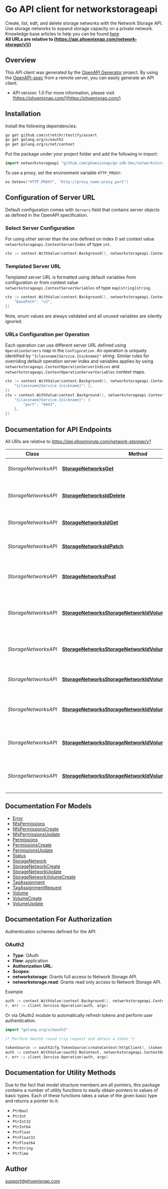 # Go API client for networkstorageapi

Create, list, edit, and delete storage networks with the Network Storage API. Use storage networks to expand storage capacity on a private network.
<br>
<span class='pnap-api-knowledge-base-link'>
Knowledge base articles to help you can be found
<a href='https://phoenixnap.com/kb/bare-metal-cloud-storage' target='_blank'>here</a>
</span>
<br>
<b>All URLs are relative to (https://api.phoenixnap.com/network-storage/v1/)</b>


## Overview
This API client was generated by the [OpenAPI Generator](https://openapi-generator.tech) project.  By using the [OpenAPI-spec](https://www.openapis.org/) from a remote server, you can easily generate an API client.

- API version: 1.0
For more information, please visit [https://phoenixnap.com/](https://phoenixnap.com/)

## Installation

Install the following dependencies:

```sh
go get github.com/stretchr/testify/assert
go get golang.org/x/oauth2
go get golang.org/x/net/context
```

Put the package under your project folder and add the following in import:

```go
import networkstorageapi "github.com/phoenixnap/go-sdk-bmc/networkstorageapi"
```

To use a proxy, set the environment variable `HTTP_PROXY`:

```go
os.Setenv("HTTP_PROXY", "http://proxy_name:proxy_port")
```

## Configuration of Server URL

Default configuration comes with `Servers` field that contains server objects as defined in the OpenAPI specification.

### Select Server Configuration

For using other server than the one defined on index 0 set context value `networkstorageapi.ContextServerIndex` of type `int`.

```go
ctx := context.WithValue(context.Background(), networkstorageapi.ContextServerIndex, 1)
```

### Templated Server URL

Templated server URL is formatted using default variables from configuration or from context value `networkstorageapi.ContextServerVariables` of type `map[string]string`.

```go
ctx := context.WithValue(context.Background(), networkstorageapi.ContextServerVariables, map[string]string{
	"basePath": "v2",
})
```

Note, enum values are always validated and all unused variables are silently ignored.

### URLs Configuration per Operation

Each operation can use different server URL defined using `OperationServers` map in the `Configuration`.
An operation is uniquely identified by `"{classname}Service.{nickname}"` string.
Similar rules for overriding default operation server index and variables applies by using `networkstorageapi.ContextOperationServerIndices` and `networkstorageapi.ContextOperationServerVariables` context maps.

```go
ctx := context.WithValue(context.Background(), networkstorageapi.ContextOperationServerIndices, map[string]int{
	"{classname}Service.{nickname}": 2,
})
ctx = context.WithValue(context.Background(), networkstorageapi.ContextOperationServerVariables, map[string]map[string]string{
	"{classname}Service.{nickname}": {
		"port": "8443",
	},
})
```

## Documentation for API Endpoints

All URIs are relative to *https://api.phoenixnap.com/network-storage/v1*

Class | Method | HTTP request | Description
------------ | ------------- | ------------- | -------------
*StorageNetworksAPI* | [**StorageNetworksGet**](docs/StorageNetworksAPI.md#storagenetworksget) | **Get** /storage-networks | List all storage networks.
*StorageNetworksAPI* | [**StorageNetworksIdDelete**](docs/StorageNetworksAPI.md#storagenetworksiddelete) | **Delete** /storage-networks/{storageId} | Delete a storage network and its volume.
*StorageNetworksAPI* | [**StorageNetworksIdGet**](docs/StorageNetworksAPI.md#storagenetworksidget) | **Get** /storage-networks/{storageId} | Get storage network details.
*StorageNetworksAPI* | [**StorageNetworksIdPatch**](docs/StorageNetworksAPI.md#storagenetworksidpatch) | **Patch** /storage-networks/{storageId} | Update storage network details.
*StorageNetworksAPI* | [**StorageNetworksPost**](docs/StorageNetworksAPI.md#storagenetworkspost) | **Post** /storage-networks | Create a storage network and volume.
*StorageNetworksAPI* | [**StorageNetworksStorageNetworkIdVolumesGet**](docs/StorageNetworksAPI.md#storagenetworksstoragenetworkidvolumesget) | **Get** /storage-networks/{storageId}/volumes | Display one or more volumes belonging to a storage network.
*StorageNetworksAPI* | [**StorageNetworksStorageNetworkIdVolumesPost**](docs/StorageNetworksAPI.md#storagenetworksstoragenetworkidvolumespost) | **Post** /storage-networks/{storageId}/volumes | Create a volume belonging to a storage network.
*StorageNetworksAPI* | [**StorageNetworksStorageNetworkIdVolumesVolumeIdDelete**](docs/StorageNetworksAPI.md#storagenetworksstoragenetworkidvolumesvolumeiddelete) | **Delete** /storage-networks/{storageId}/volumes/{volumeId} | Delete a Storage Network&#39;s Volume
*StorageNetworksAPI* | [**StorageNetworksStorageNetworkIdVolumesVolumeIdGet**](docs/StorageNetworksAPI.md#storagenetworksstoragenetworkidvolumesvolumeidget) | **Get** /storage-networks/{storageId}/volumes/{volumeId} | Get a storage network&#39;s volume details.
*StorageNetworksAPI* | [**StorageNetworksStorageNetworkIdVolumesVolumeIdPatch**](docs/StorageNetworksAPI.md#storagenetworksstoragenetworkidvolumesvolumeidpatch) | **Patch** /storage-networks/{storageId}/volumes/{volumeId} | Update a storage network&#39;s volume details.
*StorageNetworksAPI* | [**StorageNetworksStorageNetworkIdVolumesVolumeIdTagsPut**](docs/StorageNetworksAPI.md#storagenetworksstoragenetworkidvolumesvolumeidtagsput) | **Put** /storage-networks/{storageId}/volumes/{volumeId}/tags | Overwrites tags assigned for the volume.


## Documentation For Models

 - [Error](docs/Error.md)
 - [NfsPermissions](docs/NfsPermissions.md)
 - [NfsPermissionsCreate](docs/NfsPermissionsCreate.md)
 - [NfsPermissionsUpdate](docs/NfsPermissionsUpdate.md)
 - [Permissions](docs/Permissions.md)
 - [PermissionsCreate](docs/PermissionsCreate.md)
 - [PermissionsUpdate](docs/PermissionsUpdate.md)
 - [Status](docs/Status.md)
 - [StorageNetwork](docs/StorageNetwork.md)
 - [StorageNetworkCreate](docs/StorageNetworkCreate.md)
 - [StorageNetworkUpdate](docs/StorageNetworkUpdate.md)
 - [StorageNetworkVolumeCreate](docs/StorageNetworkVolumeCreate.md)
 - [TagAssignment](docs/TagAssignment.md)
 - [TagAssignmentRequest](docs/TagAssignmentRequest.md)
 - [Volume](docs/Volume.md)
 - [VolumeCreate](docs/VolumeCreate.md)
 - [VolumeUpdate](docs/VolumeUpdate.md)


## Documentation For Authorization


Authentication schemes defined for the API:
### OAuth2


- **Type**: OAuth
- **Flow**: application
- **Authorization URL**: 
- **Scopes**: 
 - **networkstorage**: Grants full access to Network Storage API.
 - **networkstorage.read**: Grants read only access to Network Storage API.

Example

```go
auth := context.WithValue(context.Background(), networkstorageapi.ContextAccessToken, "ACCESSTOKENSTRING")
r, err := client.Service.Operation(auth, args)
```

Or via OAuth2 module to automatically refresh tokens and perform user authentication.

```go
import "golang.org/x/oauth2"

/* Perform OAuth2 round trip request and obtain a token */

tokenSource := oauth2cfg.TokenSource(createContext(httpClient), &token)
auth := context.WithValue(oauth2.NoContext, networkstorageapi.ContextOAuth2, tokenSource)
r, err := client.Service.Operation(auth, args)
```


## Documentation for Utility Methods

Due to the fact that model structure members are all pointers, this package contains
a number of utility functions to easily obtain pointers to values of basic types.
Each of these functions takes a value of the given basic type and returns a pointer to it:

* `PtrBool`
* `PtrInt`
* `PtrInt32`
* `PtrInt64`
* `PtrFloat`
* `PtrFloat32`
* `PtrFloat64`
* `PtrString`
* `PtrTime`

## Author

support@phoenixnap.com
